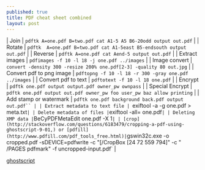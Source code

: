 ```yaml
---
published: true
title: PDF cheat sheet combined
layout: post
---
```

| Join | `pdftk A=one.pdf B=two.pdf cat A1-5 A5 B6-20odd output out.pdf` |
| Rotate | `pdftk  A=one.pdf B=two.pdf cat A1-5east B5-endsouth output out.pdf` |
| Reverse | `pdftk A=one.pdf cat Aend-5 output out.pdf` |
| Extract images | `pdfimages -f 10 -l 18 -j one.pdf ../images` | 
| Image convert | `convert -density 300 -resize 200% one.pdf[2-3] -quality 80 out.jpg` |
| Convert pdf to png image | `pdftopng -f 10 -l 18 -r 300 -gray one.pdf ../images` |
| Convert pdf to text | `pdftotext -f 10 -l 18 one.pdf` |
| Encrypt | `pdftk one.pdf output output.pdf owner_pw ownpass` |
| Special Encrypt | `pdftk one.pdf output out.pdf owner_pw foo user_pw baz allow printing` |
| Add stamp or watermark | `pdftk one.pdf background back.pdf output out.pdf`` |
| Extract metadata to text file | `exiftool -a -g one.pdf > meta.txt` |
| Delete metadata of files | `exiftool -all= one.pdf` |
| Deleting XMP data | `BeCyPDFMetaEdit one.pdf -X 1` |
| [crop](http://stackoverflow.com/questions/6183479/cropping-a-pdf-using-ghostscript-9-01,) or [pdfill](http://www.pdfill.com/pdf_tools_free.html)| `gswin32c.exe   -o cropped.pdf  -sDEVICE=pdfwrite -c "[/CropBox [24 72 559 794]" -c " /PAGES pdfmark"  -f uncropped-input.pdf` | 


[ghostscript](http://www.peteryu.ca/tutorials/publishing/pdf_manipulation_tips)